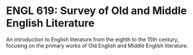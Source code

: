 # ENGL 619: Survey of Old and Middle English Literature

An introduction to English literature from the eighth to the 15th century, focusing on the primary works of Old English and Middle English literature.